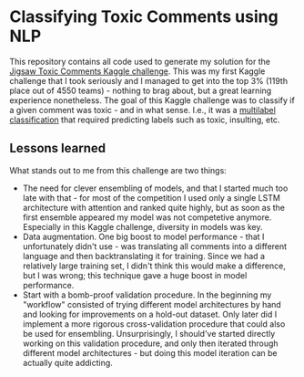 # Classifying Toxic Comments using NLP

This repository contains all code used to generate my solution for the [Jigsaw Toxic Comments Kaggle challenge](https://www.kaggle.com/c/jigsaw-toxic-comment-classification-challenge).
This was my first Kaggle challenge that I took seriously and I managed to get into the top 3% (119th place out of 4550 teams) - nothing to brag about, but a great learning experience nonetheless.
The goal of this Kaggle challenge was to classify if a given comment was toxic - and in what sense. I.e., it was a [multilabel classification](https://en.wikipedia.org/wiki/Multi-label_classification) that required predicting labels such as toxic, insulting, etc.

## Lessons learned
What stands out to me from this challenge are two things:
- The need for clever ensembling of models, and that I started much too late with that - for most of the competition I used only a single LSTM architecture with attention and ranked quite highly, but as soon as the first ensemble appeared my model was not competetive anymore. Especially in this Kaggle challenge, diversity in models was key.
- Data augmentation. One big boost to model performance - that I unfortunately didn't use - was translating all comments into a different language and then backtranslating it for training. Since we had a relatively large training set, I didn't think this would make a difference, but I was wrong; this technique gave a huge boost in model performance.
- Start with a bomb-proof validation procedure. In the beginning my "workflow" consisted of trying different model architectures by hand and looking for improvements on a hold-out dataset. Only later did I implement a more rigorous cross-validation procedure that could also be used for ensembling. Unsurprisingly, I should've started directly working on this validation procedure, and only then iterated through different model architectures - but doing this model iteration can be actually quite addicting.
